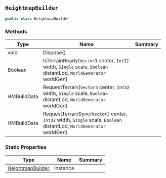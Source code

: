 ## `HeightmapBuilder`

```csharp
public class HeightmapBuilder

```

### Methods

| Type | Name | Summary | 
| --- | --- | --- | 
| void | Dispose() |  | 
| Boolean | IsTerrainReady(`Vector3` center, `Int32` width, `Single` scale, `Boolean` distantLod, `WorldGenerator` worldGen) |  | 
| HMBuildData | RequestTerrain(`Vector3` center, `Int32` width, `Single` scale, `Boolean` distantLod, `WorldGenerator` worldGen) |  | 
| HMBuildData | RequestTerrainSync(`Vector3` center, `Int32` width, `Single` scale, `Boolean` distantLod, `WorldGenerator` worldGen) |  | 


### Static Properties

| Type | Name | Summary | 
| --- | --- | --- | 
| [HeightmapBuilder](./HeightmapBuilder.md) | instance |  | 


